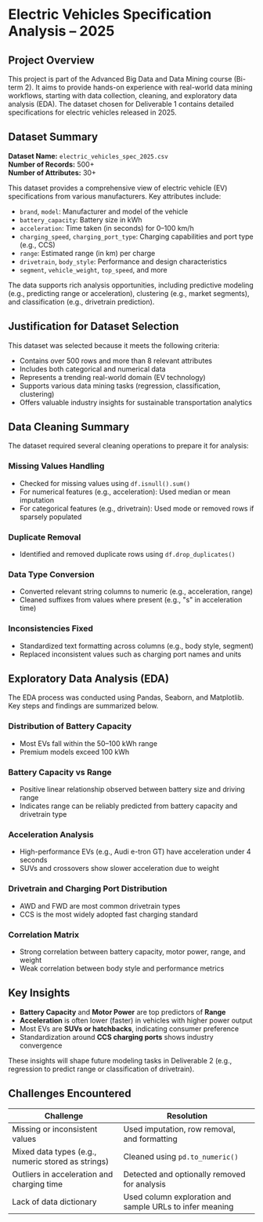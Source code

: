 # Electric Vehicles Specification Analysis – 2025

##  Project Overview

This project is part of the Advanced Big Data and Data Mining course (Bi-term 2). It aims to provide hands-on experience with real-world data mining workflows, starting with data collection, cleaning, and exploratory data analysis (EDA). The dataset chosen for Deliverable 1 contains detailed specifications for electric vehicles released in 2025.

##  Dataset Summary

**Dataset Name:** `electric_vehicles_spec_2025.csv`  
**Number of Records:** 500+  
**Number of Attributes:** 30+

This dataset provides a comprehensive view of electric vehicle (EV) specifications from various manufacturers. Key attributes include:

- `brand`, `model`: Manufacturer and model of the vehicle
- `battery_capacity`: Battery size in kWh
- `acceleration`: Time taken (in seconds) for 0–100 km/h
- `charging_speed`, `charging_port_type`: Charging capabilities and port type (e.g., CCS)
- `range`: Estimated range (in km) per charge
- `drivetrain`, `body_style`: Performance and design characteristics
- `segment`, `vehicle_weight`, `top_speed`, and more

The data supports rich analysis opportunities, including predictive modeling (e.g., predicting range or acceleration), clustering (e.g., market segments), and classification (e.g., drivetrain prediction).

##  Justification for Dataset Selection

This dataset was selected because it meets the following criteria:

- Contains over 500 rows and more than 8 relevant attributes
- Includes both categorical and numerical data
- Represents a trending real-world domain (EV technology)
- Supports various data mining tasks (regression, classification, clustering)
- Offers valuable industry insights for sustainable transportation analytics

##  Data Cleaning Summary

The dataset required several cleaning operations to prepare it for analysis:

###  Missing Values Handling
- Checked for missing values using `df.isnull().sum()`
- For numerical features (e.g., acceleration): Used median or mean imputation
- For categorical features (e.g., drivetrain): Used mode or removed rows if sparsely populated

###  Duplicate Removal
- Identified and removed duplicate rows using `df.drop_duplicates()`

###  Data Type Conversion
- Converted relevant string columns to numeric (e.g., acceleration, range)
- Cleaned suffixes from values where present (e.g., "s" in acceleration time)

###  Inconsistencies Fixed
- Standardized text formatting across columns (e.g., body style, segment)
- Replaced inconsistent values such as charging port names and units

##  Exploratory Data Analysis (EDA)

The EDA process was conducted using Pandas, Seaborn, and Matplotlib. Key steps and findings are summarized below.

###  Distribution of Battery Capacity
- Most EVs fall within the 50–100 kWh range
- Premium models exceed 100 kWh

###  Battery Capacity vs Range
- Positive linear relationship observed between battery size and driving range
- Indicates range can be reliably predicted from battery capacity and drivetrain type

###  Acceleration Analysis
- High-performance EVs (e.g., Audi e-tron GT) have acceleration under 4 seconds
- SUVs and crossovers show slower acceleration due to weight

###  Drivetrain and Charging Port Distribution
- AWD and FWD are most common drivetrain types
- CCS is the most widely adopted fast charging standard

###  Correlation Matrix
- Strong correlation between battery capacity, motor power, range, and weight
- Weak correlation between body style and performance metrics

##  Key Insights

- **Battery Capacity** and **Motor Power** are top predictors of **Range**
- **Acceleration** is often lower (faster) in vehicles with higher power output
- Most EVs are **SUVs or hatchbacks**, indicating consumer preference
- Standardization around **CCS charging ports** shows industry convergence

These insights will shape future modeling tasks in Deliverable 2 (e.g., regression to predict range or classification of drivetrain).

##  Challenges Encountered

| Challenge | Resolution |
|----------|------------|
| Missing or inconsistent values | Used imputation, row removal, and formatting |
| Mixed data types (e.g., numeric stored as strings) | Cleaned using `pd.to_numeric()` |
| Outliers in acceleration and charging time | Detected and optionally removed for analysis |
| Lack of data dictionary | Used column exploration and sample URLs to infer meaning |
